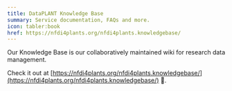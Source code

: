 ```yaml
---
title: DataPLANT Knowledge Base
summary: Service documentation, FAQs and more. 
icon: tabler:book
href: https://nfdi4plants.org/nfdi4plants.knowledgebase/
---
```


Our Knowledge Base is our collaboratively maintained wiki for research data management.

Check it out at [https://nfdi4plants.org/nfdi4plants.knowledgebase/](https://nfdi4plants.org/nfdi4plants.knowledgebase/) 📖.

